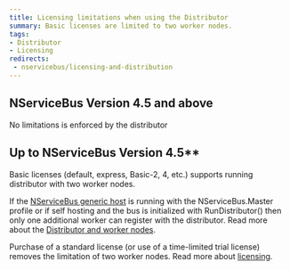 ```yaml
---
title: Licensing limitations when using the Distributor
summary: Basic licenses are limited to two worker nodes.
tags:
- Distributor
- Licensing
redirects:
 - nservicebus/licensing-and-distribution
---
```



## NServiceBus Version 4.5 and above

No limitations is enforced by the distributor


## Up to NServiceBus Version 4.5**

Basic licenses (default, express, Basic-2, 4, etc.) supports running distributor with two worker nodes.

If the [NServiceBus generic host](/nservicebus/hosting/nservicebus-host/) is running with the NServiceBus.Master profile or if self hosting and the bus is initialized with RunDistributor() then only one additional worker can register with the distributor. Read more about the [Distributor and worker nodes](/nservicebus/scalability-and-ha/distributor/).

Purchase of a standard license (or use of a time-limited trial license) removes the limitation of two worker nodes. Read more about [licensing](http://particular.net/licensing).